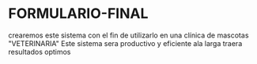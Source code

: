 # FORMULARIO-FINAL
crearemos este sistema con el fin de utilizarlo en una clínica de mascotas "VETERINARIA"
Este sistema sera productivo y eficiente ala larga traera resultados optimos
